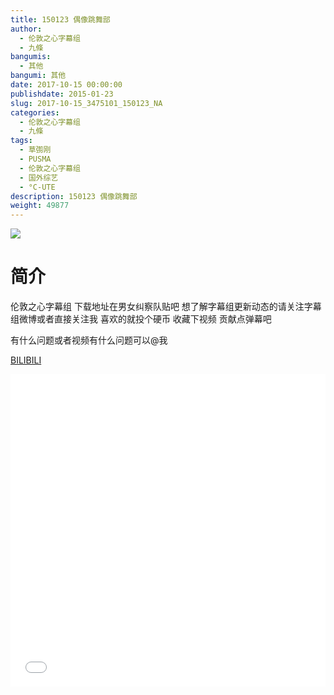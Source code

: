 ```yaml
---
title: 150123 偶像跳舞部
author: 
  - 伦敦之心字幕组
  - 九條
bangumis: 
  - 其他
bangumi: 其他
date: 2017-10-15 00:00:00
publishdate: 2015-01-23
slug: 2017-10-15_3475101_150123_NA
categories: 
  - 伦敦之心字幕组
  - 九條
tags: 
  - 草彅刚
  - PUSMA
  - 伦敦之心字幕组
  - 国外综艺
  - °C-UTE
description: 150123 偶像跳舞部
weight: 49877
---
```


![](https://i.imgur.com/5e2jsR6.jpg)

# 简介  
伦敦之心字幕组 下载地址在男女纠察队贴吧 想了解字幕组更新动态的请关注字幕组微博或者直接关注我 喜欢的就投个硬币 收藏下视频 贡献点弹幕吧
有什么问题或者视频有什么问题可以@我

  [BILIBILI](https://www.bilibili.com/video/av3475101/)


  <iframe src="//www.bilibili.com/html/html5player.html?cid=5521290&aid=3475101" width="100%" height="500" frameborder="0" allowfullscreen="allowfullscreen"></iframe>
